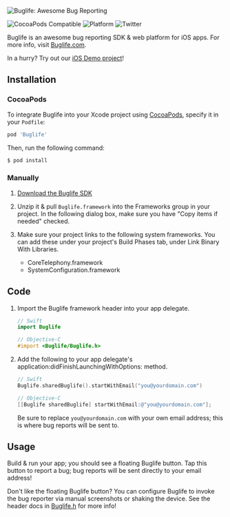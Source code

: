 ![Buglife: Awesome Bug Reporting](https://d19rwogc3unx97.cloudfront.net/assets/logo/logotype_navy_on_transparent_776x256-a8018f3eb096b0f4e270ec0b63d8ff9dfafcdb242855f09e20f249ef7d3c0367.png)

![CocoaPods Compatible](https://img.shields.io/cocoapods/v/Buglife.svg)
![Platform](https://img.shields.io/cocoapods/p/Buglife.svg)
![Twitter](https://img.shields.io/badge/twitter-@BuglifeApp-blue.svg)

Buglife is an awesome bug reporting SDK & web platform for iOS apps.
For more info, visit [Buglife.com](https://www.buglife.com).

In a hurry? Try out our [iOS Demo project](https://github.com/Buglife/Buglife-iOS-Demo)!

## Installation

### CocoaPods

To integrate Buglife into your Xcode project using [CocoaPods](https://cocoapods.org), specify it in your `Podfile`:

```ruby
pod 'Buglife'
```

Then, run the following command:

```bash
$ pod install
```

### Manually

1. [Download the Buglife SDK](https://www.buglife.com/download-ios-sdk)

2. Unzip it & pull `Buglife.framework` into the Frameworks group in your project. In the following dialog box, make sure you have "Copy items if needed" checked.

3. Make sure your project links to the following system frameworks. You can add these under your project's Build Phases tab, under Link Binary With Libraries.
	* CoreTelephony.framework
	* SystemConfiguration.framework

## Code

1. Import the Buglife framework header into your app delegate.

    ```swift
    // Swift
    import Buglife
    ```
    
    ```objective-c
    // Objective-C
    #import <Buglife/Buglife.h>
    ```

2. Add the following to your app delegate's application:didFinishLaunchingWithOptions: method.
	
	```swift
	// Swift
	Buglife.sharedBuglife().startWithEmail("you@yourdomain.com")
	```
	```objective-c
	// Objective-C
	[[Buglife sharedBuglife] startWithEmail:@"you@yourdomain.com"];
	```
	Be sure to replace `you@yourdomain.com` with your own email address; this is where bug reports will be sent to.
	
## Usage

Build & run your app; you should see a floating Buglife button. Tap this button to report a bug; bug reports will be sent directly to your email address!

Don't like the floating Buglife button? You can configure Buglife to invoke the bug reporter via manual screenshots or shaking the device. See the header docs in [Buglife.h](Buglife.framework/Versions/A/Headers/Buglife.h) for more info! 
